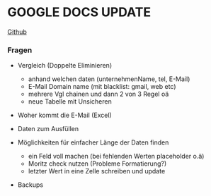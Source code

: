 # GOOGLE DOCS UPDATE 

[Github](https://https://github.com/tobi187/gdocsUpdateReps)

### Fragen

* Vergleich (Doppelte Eliminieren)
  * anhand welchen daten (unternehmenName, tel, E-Mail)
  * E-Mail Domain name (mit blacklist: gmail, web etc)
  * mehrere Vgl chainen und dann 2 von 3 Regel oä
  * neue Tabelle mit Unsicheren

* Woher kommt die E-Mail (Excel)
* Daten zum Ausfüllen

* Möglichkeiten für einfacher Länge der Daten finden
  * ein Feld voll machen (bei fehlenden Werten placeholder o.ä)
  * Moritz check nutzen (Probleme Formatierung?)
  * letzter Wert in eine Zelle schreiben und update

* Backups

